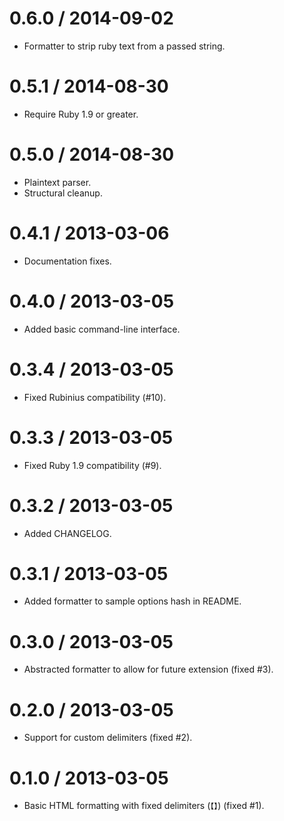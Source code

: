 # 0.6.0 / 2014-09-02

 * Formatter to strip ruby text from a passed string.

# 0.5.1 / 2014-08-30

 * Require Ruby 1.9 or greater.

# 0.5.0 / 2014-08-30

 * Plaintext parser.
 * Structural cleanup.

# 0.4.1 / 2013-03-06

 * Documentation fixes.

# 0.4.0 / 2013-03-05

 * Added basic command-line interface.

# 0.3.4 / 2013-03-05

 * Fixed Rubinius compatibility (#10).

# 0.3.3 / 2013-03-05

 * Fixed Ruby 1.9 compatibility (#9).

# 0.3.2 / 2013-03-05

 * Added CHANGELOG.

# 0.3.1 / 2013-03-05

 * Added formatter to sample options hash in README.

# 0.3.0 / 2013-03-05

 * Abstracted formatter to allow for future extension (fixed #3).

# 0.2.0 / 2013-03-05

 * Support for custom delimiters (fixed #2).

# 0.1.0 / 2013-03-05

 * Basic HTML formatting with fixed delimiters (`【】`) (fixed #1).
